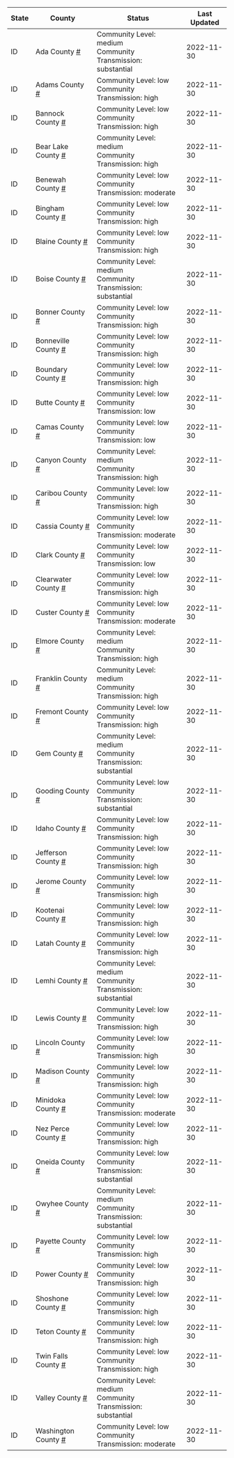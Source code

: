 State | County | Status | Last Updated
--- | --- | --- | --- 
ID | Ada County <a href="#ada_county">#</a> | <a name="ada_county"></a>Community Level: medium<br/>Community Transmission: substantial | 2022-11-30
ID | Adams County <a href="#adams_county">#</a> | <a name="adams_county"></a>Community Level: low<br/>Community Transmission: high | 2022-11-30
ID | Bannock County <a href="#bannock_county">#</a> | <a name="bannock_county"></a>Community Level: low<br/>Community Transmission: high | 2022-11-30
ID | Bear Lake County <a href="#bear_lake_county">#</a> | <a name="bear_lake_county"></a>Community Level: medium<br/>Community Transmission: high | 2022-11-30
ID | Benewah County <a href="#benewah_county">#</a> | <a name="benewah_county"></a>Community Level: low<br/>Community Transmission: moderate | 2022-11-30
ID | Bingham County <a href="#bingham_county">#</a> | <a name="bingham_county"></a>Community Level: low<br/>Community Transmission: high | 2022-11-30
ID | Blaine County <a href="#blaine_county">#</a> | <a name="blaine_county"></a>Community Level: low<br/>Community Transmission: high | 2022-11-30
ID | Boise County <a href="#boise_county">#</a> | <a name="boise_county"></a>Community Level: medium<br/>Community Transmission: substantial | 2022-11-30
ID | Bonner County <a href="#bonner_county">#</a> | <a name="bonner_county"></a>Community Level: low<br/>Community Transmission: high | 2022-11-30
ID | Bonneville County <a href="#bonneville_county">#</a> | <a name="bonneville_county"></a>Community Level: low<br/>Community Transmission: high | 2022-11-30
ID | Boundary County <a href="#boundary_county">#</a> | <a name="boundary_county"></a>Community Level: low<br/>Community Transmission: high | 2022-11-30
ID | Butte County <a href="#butte_county">#</a> | <a name="butte_county"></a>Community Level: low<br/>Community Transmission: low | 2022-11-30
ID | Camas County <a href="#camas_county">#</a> | <a name="camas_county"></a>Community Level: low<br/>Community Transmission: low | 2022-11-30
ID | Canyon County <a href="#canyon_county">#</a> | <a name="canyon_county"></a>Community Level: medium<br/>Community Transmission: high | 2022-11-30
ID | Caribou County <a href="#caribou_county">#</a> | <a name="caribou_county"></a>Community Level: low<br/>Community Transmission: high | 2022-11-30
ID | Cassia County <a href="#cassia_county">#</a> | <a name="cassia_county"></a>Community Level: low<br/>Community Transmission: moderate | 2022-11-30
ID | Clark County <a href="#clark_county">#</a> | <a name="clark_county"></a>Community Level: low<br/>Community Transmission: low | 2022-11-30
ID | Clearwater County <a href="#clearwater_county">#</a> | <a name="clearwater_county"></a>Community Level: low<br/>Community Transmission: high | 2022-11-30
ID | Custer County <a href="#custer_county">#</a> | <a name="custer_county"></a>Community Level: low<br/>Community Transmission: moderate | 2022-11-30
ID | Elmore County <a href="#elmore_county">#</a> | <a name="elmore_county"></a>Community Level: medium<br/>Community Transmission: high | 2022-11-30
ID | Franklin County <a href="#franklin_county">#</a> | <a name="franklin_county"></a>Community Level: medium<br/>Community Transmission: high | 2022-11-30
ID | Fremont County <a href="#fremont_county">#</a> | <a name="fremont_county"></a>Community Level: low<br/>Community Transmission: high | 2022-11-30
ID | Gem County <a href="#gem_county">#</a> | <a name="gem_county"></a>Community Level: medium<br/>Community Transmission: substantial | 2022-11-30
ID | Gooding County <a href="#gooding_county">#</a> | <a name="gooding_county"></a>Community Level: low<br/>Community Transmission: substantial | 2022-11-30
ID | Idaho County <a href="#idaho_county">#</a> | <a name="idaho_county"></a>Community Level: low<br/>Community Transmission: high | 2022-11-30
ID | Jefferson County <a href="#jefferson_county">#</a> | <a name="jefferson_county"></a>Community Level: low<br/>Community Transmission: high | 2022-11-30
ID | Jerome County <a href="#jerome_county">#</a> | <a name="jerome_county"></a>Community Level: low<br/>Community Transmission: high | 2022-11-30
ID | Kootenai County <a href="#kootenai_county">#</a> | <a name="kootenai_county"></a>Community Level: low<br/>Community Transmission: high | 2022-11-30
ID | Latah County <a href="#latah_county">#</a> | <a name="latah_county"></a>Community Level: low<br/>Community Transmission: high | 2022-11-30
ID | Lemhi County <a href="#lemhi_county">#</a> | <a name="lemhi_county"></a>Community Level: medium<br/>Community Transmission: substantial | 2022-11-30
ID | Lewis County <a href="#lewis_county">#</a> | <a name="lewis_county"></a>Community Level: low<br/>Community Transmission: high | 2022-11-30
ID | Lincoln County <a href="#lincoln_county">#</a> | <a name="lincoln_county"></a>Community Level: low<br/>Community Transmission: high | 2022-11-30
ID | Madison County <a href="#madison_county">#</a> | <a name="madison_county"></a>Community Level: low<br/>Community Transmission: high | 2022-11-30
ID | Minidoka County <a href="#minidoka_county">#</a> | <a name="minidoka_county"></a>Community Level: low<br/>Community Transmission: moderate | 2022-11-30
ID | Nez Perce County <a href="#nez_perce_county">#</a> | <a name="nez_perce_county"></a>Community Level: low<br/>Community Transmission: high | 2022-11-30
ID | Oneida County <a href="#oneida_county">#</a> | <a name="oneida_county"></a>Community Level: low<br/>Community Transmission: substantial | 2022-11-30
ID | Owyhee County <a href="#owyhee_county">#</a> | <a name="owyhee_county"></a>Community Level: medium<br/>Community Transmission: substantial | 2022-11-30
ID | Payette County <a href="#payette_county">#</a> | <a name="payette_county"></a>Community Level: low<br/>Community Transmission: high | 2022-11-30
ID | Power County <a href="#power_county">#</a> | <a name="power_county"></a>Community Level: low<br/>Community Transmission: high | 2022-11-30
ID | Shoshone County <a href="#shoshone_county">#</a> | <a name="shoshone_county"></a>Community Level: low<br/>Community Transmission: high | 2022-11-30
ID | Teton County <a href="#teton_county">#</a> | <a name="teton_county"></a>Community Level: low<br/>Community Transmission: high | 2022-11-30
ID | Twin Falls County <a href="#twin_falls_county">#</a> | <a name="twin_falls_county"></a>Community Level: low<br/>Community Transmission: high | 2022-11-30
ID | Valley County <a href="#valley_county">#</a> | <a name="valley_county"></a>Community Level: medium<br/>Community Transmission: substantial | 2022-11-30
ID | Washington County <a href="#washington_county">#</a> | <a name="washington_county"></a>Community Level: low<br/>Community Transmission: moderate | 2022-11-30
